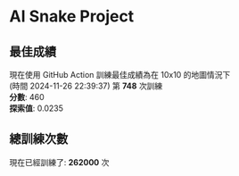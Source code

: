 
# AI Snake Project

## **最佳成績**
現在使用 GitHub Action 訓練最佳成績為在 10x10 的地圖情況下  
(時間 2024-11-26 22:39:37) 第 **748** 次訓練  
**分數**: 460  
**探索值**: 0.0235

## 總訓練次數
現在已經訓練了: **262000** 次
